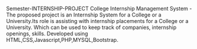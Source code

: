 Semester-INTERNSHIP-PROJECT
College Internship Management System -The proposed project is an Internship System for a College or a University.Its role is assisting with internship placements for a College or a University. Which can be used to keep track of companies, internship openings, skills. Developed using HTML,CSS,Javascript,PHP,MYSQL,Bootstrap.
